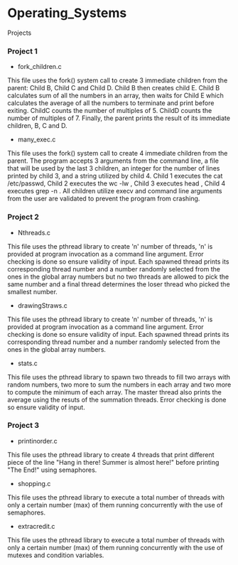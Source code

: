 # Operating_Systems

Projects 

### Project 1
* fork_children.c

This file uses the fork() system call to create 3 immediate children from the parent: Child B, Child C and Child D. Child B then creates child E. Child B calculates sum of all the numbers in an array, then waits for Child E which calculates the average of all the numbers to terminate and print before exiting. ChildC counts the number of multiples of 5. ChildD counts the number of multiples of 7. Finally, the parent prints the result of its immediate children, B, C and D.

* many_exec.c

This file uses the fork() system call to create 4 immediate children from the parent.  The program accepts 3 arguments from the command line, a file that will be used by the last 3 children, an integer for the number of lines printed by child 3, and a string utilized by child 4. Child 1 executes the cat /etc/passwd, Child 2 executes the wc -lw <file>, Child 3 executes head <number> <file>, Child 4 executes grep -n <keyword>. All children utilize execv and command line arguments from the user are validated to prevent the program from crashing. 
  
### Project 2
* Nthreads.c

This file uses the pthread library to create 'n' number of threads, 'n' is provided at program invocation as a command line argument.  Error checking is done so ensure validity of input.  Each spawned thread prints its corresponding thread number and a number randomly selected from the ones in the global array numbers but no two threads are allowed to pick the same number and a final thread determines the loser thread who picked the smallest number.

* drawingStraws.c

This file uses the pthread library to create 'n' number of threads, 'n' is provided at program invocation as a command line argument.  Error checking is done so ensure validity of input.  Each spawned thread prints its corresponding thread number and a number randomly selected from the ones in the global array numbers.

* stats.c

This file uses the pthread library to spawn two threads to fill two arrays with random numbers, two more to sum the numbers in each array and two more to compute the minimum of each array. The master thread also prints the average using the resuts of the summation threads. Error checking is done so ensure validity of input.

### Project 3
* printinorder.c

This file uses the pthread library to create 4 threads that print different piece of the line "Hang in there! Summer is almost here!" before printing "The End!" using semaphores.

* shopping.c

This file uses the pthread library to execute a total number of threads with only a certain number (max) of them running concurrently with the use of semaphores.

* extracredit.c

This file uses the pthread library to execute a total number of threads with only a certain number (max) of them running concurrently with the use of mutexes and condition variables. 
